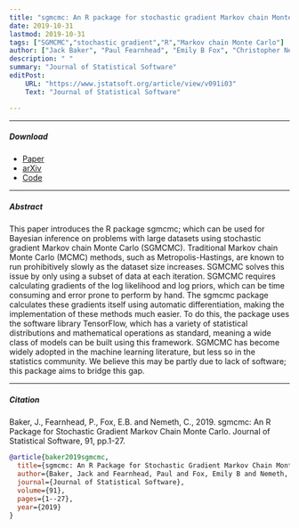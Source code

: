 ```yaml
---
title: "sgmcmc: An R package for stochastic gradient Markov chain Monte Carlo"
date: 2019-10-31
lastmod: 2019-10-31
tags: ["SGMCMC","stochastic gradient","R","Markov chain Monte Carlo"]
author: ["Jack Baker", "Paul Fearnhead", "Emily B Fox", "Christopher Nemeth"]
description: " "
summary: "Journal of Statistical Software"
editPost:
    URL: "https://www.jstatsoft.org/article/view/v091i03"
    Text: "Journal of Statistical Software"

---
```


---


##### Download

+ [Paper](https://www.jstatsoft.org/article/view/v091i03)
+ [arXiv](https://arxiv.org/abs/1710.00578)
+ [Code](https://github.com/STOR-i/sgmcmc)


---
##### Abstract

This paper introduces the R package sgmcmc; which can be used for Bayesian inference on problems with large datasets using stochastic gradient Markov chain Monte Carlo (SGMCMC). Traditional Markov chain Monte Carlo (MCMC) methods, such as Metropolis-Hastings, are known to run prohibitively slowly as the dataset size increases. SGMCMC solves this issue by only using a subset of data at each iteration. SGMCMC requires calculating gradients of the log likelihood and log priors, which can be time consuming and error prone to perform by hand. The sgmcmc package calculates these gradients itself using automatic differentiation, making the implementation of these methods much easier. To do this, the package uses the software library TensorFlow, which has a variety of statistical distributions and mathematical operations as standard, meaning a wide class of models can be built using this framework. SGMCMC has become widely adopted in the machine learning literature, but less so in the statistics community. We believe this may be partly due to lack of software; this package aims to bridge this gap.

---
##### Citation

Baker, J., Fearnhead, P., Fox, E.B. and Nemeth, C., 2019. sgmcmc: An R Package for Stochastic Gradient Markov Chain Monte Carlo. Journal of Statistical Software, 91, pp.1-27.

```BibTeX
@article{baker2019sgmcmc,
  title={sgmcmc: An R Package for Stochastic Gradient Markov Chain Monte Carlo},
  author={Baker, Jack and Fearnhead, Paul and Fox, Emily B and Nemeth, Christopher},
  journal={Journal of Statistical Software},
  volume={91},
  pages={1--27},
  year={2019}
}
```